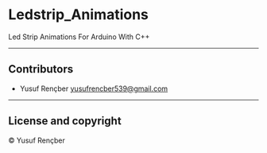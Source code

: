 # Ledstrip_Animations

Led Strip Animations For Arduino With C++

---

## Contributors

- Yusuf Rençber <yusufrencber539@gmail.com>

---

## License and copyright

© Yusuf Rençber

